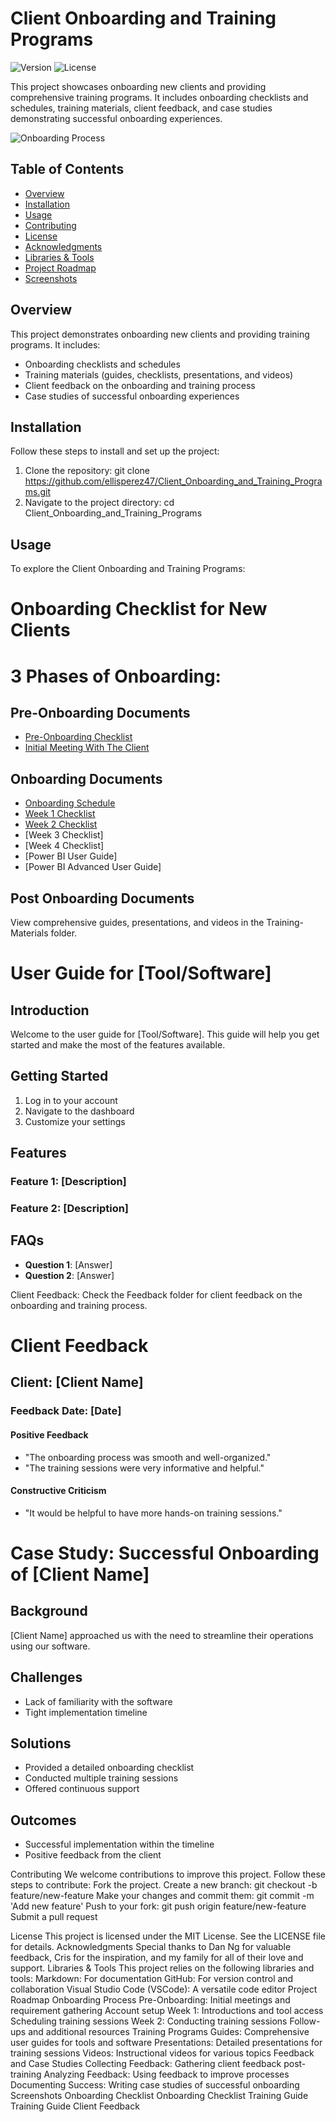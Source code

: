 # Client Onboarding and Training Programs

![Version](https://img.shields.io/badge/version-1.0.0-blue.svg)
![License](https://img.shields.io/badge/license-MIT-green.svg)

This project showcases onboarding new clients and providing comprehensive training programs. It includes onboarding checklists and schedules, training materials, client feedback, and case studies demonstrating successful onboarding experiences.

![Onboarding Process](https://github.com/NickieNetDefense/Client_Onboarding_and_Training_Programs/blob/main/Project_Timeline.png?raw=true)

## Table of Contents
- [Overview](#overview)
- [Installation](#installation)
- [Usage](#usage)
- [Contributing](#contributing)
- [License](#license)
- [Acknowledgments](#acknowledgments)
- [Libraries & Tools](#libraries--tools)
- [Project Roadmap](#project-roadmap)
- [Screenshots](#screenshots)

## Overview
This project demonstrates onboarding new clients and providing training programs. It includes:
- Onboarding checklists and schedules
- Training materials (guides, checklists, presentations, and videos)
- Client feedback on the onboarding and training process
- Case studies of successful onboarding experiences

## Installation
Follow these steps to install and set up the project:

1. Clone the repository:
   git clone https://github.com/ellisperez47/Client_Onboarding_and_Training_Programs.git
2. Navigate to the project directory:
cd Client_Onboarding_and_Training_Programs

## Usage
To explore the Client Onboarding and Training Programs:
# Onboarding Checklist for New Clients

# 3 Phases of Onboarding:

## Pre-Onboarding Documents
- [Pre-Onboarding Checklist](https://github.com/NickieNetDefense/Client_Onboarding_and_Training_Programs/blob/main/pre_onboarding_checklist)
- [Initial Meeting With The Client](https://github.com/NickieNetDefense/Client_Onboarding_and_Training_Programs/blob/main/client_initial_meeting)

## Onboarding Documents
- [Onboarding Schedule](https://github.com/NickieNetDefense/Client_Onboarding_and_Training_Programs/blob/main/onboarding_schedule)
- [Week 1 Checklist](https://github.com/NickieNetDefense/Client_Onboarding_and_Training_Programs/blob/main/week1_checklist)
- [Week 2 Checklist](https://github.com/NickieNetDefense/Client_Onboarding_and_Training_Programs/blob/main/week2_checklist)
- [Week 3 Checklist]
- [Week 4 Checklist]
- [Power BI User Guide]
- [Power BI Advanced User Guide]

## Post Onboarding Documents
View comprehensive guides, presentations, and videos in the Training-Materials folder.
# User Guide for [Tool/Software]

## Introduction
Welcome to the user guide for [Tool/Software]. This guide will help you get started and make the most of the features available.

## Getting Started
1. Log in to your account
2. Navigate to the dashboard
3. Customize your settings

## Features
### Feature 1: [Description]
### Feature 2: [Description]

## FAQs
- **Question 1**: [Answer]
- **Question 2**: [Answer]

Client Feedback:
Check the Feedback folder for client feedback on the onboarding and training process.
# Client Feedback

## Client: [Client Name]
### Feedback Date: [Date]

#### Positive Feedback
- "The onboarding process was smooth and well-organized."
- "The training sessions were very informative and helpful."

#### Constructive Criticism
- "It would be helpful to have more hands-on training sessions."

# Case Study: Successful Onboarding of [Client Name]

## Background
[Client Name] approached us with the need to streamline their operations using our software.

## Challenges
- Lack of familiarity with the software
- Tight implementation timeline

## Solutions
- Provided a detailed onboarding checklist
- Conducted multiple training sessions
- Offered continuous support

## Outcomes
- Successful implementation within the timeline
- Positive feedback from the client

Contributing
We welcome contributions to improve this project. Follow these steps to contribute:
Fork the project.
Create a new branch: git checkout -b feature/new-feature
Make your changes and commit them: git commit -m 'Add new feature'
Push to your fork: git push origin feature/new-feature
Submit a pull request

License
This project is licensed under the MIT License. See the LICENSE file for details.
Acknowledgments
Special thanks to Dan Ng for valuable feedback, Cris for the inspiration, and my family for all of their love and support.
Libraries & Tools
This project relies on the following libraries and tools:
Markdown: For documentation
GitHub: For version control and collaboration
Visual Studio Code (VSCode): A versatile code editor
Project Roadmap
Onboarding Process
Pre-Onboarding:
Initial meetings and requirement gathering
Account setup
Week 1:
Introductions and tool access
Scheduling training sessions
Week 2:
Conducting training sessions
Follow-ups and additional resources
Training Programs
Guides: Comprehensive user guides for tools and software
Presentations: Detailed presentations for training sessions
Videos: Instructional videos for various topics
Feedback and Case Studies
Collecting Feedback: Gathering client feedback post-training
Analyzing Feedback: Using feedback to improve processes
Documenting Success: Writing case studies of successful onboarding
Screenshots
Onboarding Checklist
Onboarding Checklist
Training Guide
Training Guide
Client Feedback
